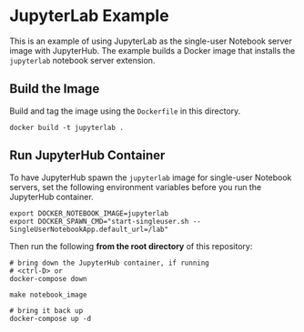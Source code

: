 # JupyterLab Example

This is an example of using JupyterLab as the single-user Notebook server image with JupyterHub.  The example builds a Docker image that installs the `jupyterlab` notebook server extension.

## Build the Image

Build and tag the image using the `Dockerfile` in this directory.

```
docker build -t jupyterlab .
```

## Run JupyterHub Container

To have JupyterHub spawn the `jupyterlab` image for single-user Notebook
servers, set the following environment variables before you run the JupyterHub container.

```
export DOCKER_NOTEBOOK_IMAGE=jupyterlab
export DOCKER_SPAWN_CMD="start-singleuser.sh --SingleUserNotebookApp.default_url=/lab"
```

Then run the following **from the root directory** of this repository:

```
# bring down the JupyterHub container, if running
# <ctrl-D> or
docker-compose down

make notebook_image

# bring it back up
docker-compose up -d
```
